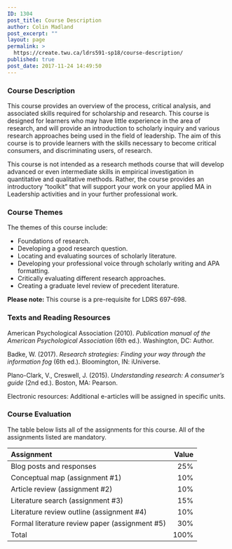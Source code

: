 ```yaml
---
ID: 1304
post_title: Course Description
author: Colin Madland
post_excerpt: ""
layout: page
permalink: >
  https://create.twu.ca/ldrs591-sp18/course-description/
published: true
post_date: 2017-11-24 14:49:50
---
```

### Course Description

This course provides an overview of the process, critical analysis, and associated skills required for scholarship and research. This course is designed for learners who may have little experience in the area of research, and will provide an introduction to scholarly inquiry and various research approaches being used in the field of leadership. The aim of this course is to provide learners with the skills necessary to become critical consumers, and discriminating users, of research.

This course is not intended as a research methods course that will develop advanced or even intermediate skills in empirical investigation in quantitative and qualitative methods. Rather, the course provides an introductory “toolkit” that will support your work on your applied MA in Leadership activities and in your further professional work.

### Course Themes

The themes of this course include:

* Foundations of research.
* Developing a good research question.
* Locating and evaluating sources of scholarly literature.
* Developing your professional voice through scholarly writing and APA formatting.
* Critically evaluating different research approaches.
* Creating a graduate level review of precedent literature.

**Please note:** This course is a pre-requisite for LDRS 697-698.

### Texts and Reading Resources

American Psychological Association (2010). <em>Publication manual of the American Psychological Association</em> (6th ed.). Washington, DC: Author.

Badke, W. (2017). <em>Research strategies: Finding your way through the information fog</em> (6th ed.). Bloomington, IN: iUniverse.

Plano-Clark, V., Creswell, J. (2015). <em>Understanding research: A consumer’s guide</em> (2nd ed.). Boston, MA: Pearson.

Electronic resources: Additional e-articles will be assigned in specific units.

### Course Evaluation

The table below lists all of the assignments for this course. All of the assignments listed are mandatory.

| Assignment | Value |
| :--- | ---: |
| Blog posts and responses | 25% |
| Conceptual map (assignment #1) | 10% |
| Article review (assignment #2) | 10% |
| Literature search (assignment #3) | 15% |
| Literature review outline (assignment #4) | 10% |
| Formal literature review paper (assignment #5) | 30% |
| Total | 100% |